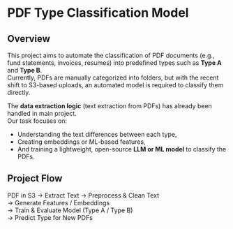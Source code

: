# PDF Type Classification Model

## Overview
This project aims to automate the classification of PDF documents (e.g., fund statements, invoices, resumes) into predefined types such as **Type A** and **Type B**.  
Currently, PDFs are manually categorized into folders, but with the recent shift to S3-based uploads, an automated model is required to classify them directly.

The **data extraction logic** (text extraction from PDFs) has already been handled in main project.  
Our task focuses on:
- Understanding the text differences between each type,
- Creating embeddings or ML-based features,
- And training a lightweight, open-source **LLM or ML model** to classify the PDFs.

## Project Flow

PDF in S3 → Extract Text
→ Preprocess & Clean Text  
→ Generate Features / Embeddings  
→ Train & Evaluate Model (Type A / Type B)  
→ Predict Type for New PDFs